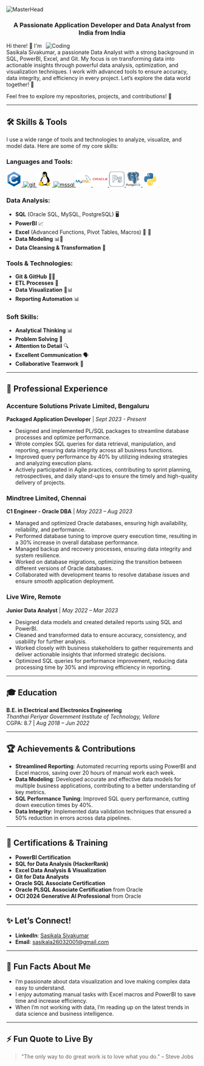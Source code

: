 ![MasterHead](https://t3.ftcdn.net/jpg/07/11/26/60/360_F_711266053_vk4mgNhKyUXqFgxEuQ8xOQkKQ03fg7Vj.jpg)
<h3 align="center">A Passionate Application Developer and Data Analyst from India from India</h3>
<img align="right" alt="Coding" width="400" src="https://cdni.iconscout.com/illustration/premium/thumb/female-developer-working-on-data-analytics-illustration-download-in-svg-png-gif-file-formats--logo-programming-analysis-program-code-technology-pack-business-illustrations-5805788.png">



Hi there! 👋 I'm Sasikala Sivakumar, a passionate Data Analyst with a strong background in SQL, PowerBI, Excel, and Git. My focus is on transforming data into actionable insights through powerful data analysis, optimization, and visualization techniques. I work with advanced tools to ensure accuracy, data integrity, and efficiency in every project. Let’s explore the data world together! 🚀

Feel free to explore my repositories, projects, and contributions! 🌟

---

## 🛠️ Skills & Tools

I use a wide range of tools and technologies to analyze, visualize, and model data. Here are some of my core skills:


<h3 align="left">Languages and Tools:</h3>
<p align="left"> <a href="https://www.cprogramming.com/" target="_blank" rel="noreferrer"> <img src="https://raw.githubusercontent.com/devicons/devicon/master/icons/c/c-original.svg" alt="c" width="40" height="40"/> </a> <a href="https://git-scm.com/" target="_blank" rel="noreferrer"> <img src="https://www.vectorlogo.zone/logos/git-scm/git-scm-icon.svg" alt="git" width="40" height="40"/> </a> <a href="https://www.linux.org/" target="_blank" rel="noreferrer"> <img src="https://raw.githubusercontent.com/devicons/devicon/master/icons/linux/linux-original.svg" alt="linux" width="40" height="40"/> </a> <a href="https://www.microsoft.com/en-us/sql-server" target="_blank" rel="noreferrer"> <img src="https://www.svgrepo.com/show/303229/microsoft-sql-server-logo.svg" alt="mssql" width="40" height="40"/> </a> <a href="https://www.mysql.com/" target="_blank" rel="noreferrer"> <img src="https://raw.githubusercontent.com/devicons/devicon/master/icons/mysql/mysql-original-wordmark.svg" alt="mysql" width="40" height="40"/> </a> <a href="https://www.oracle.com/" target="_blank" rel="noreferrer"> <img src="https://raw.githubusercontent.com/devicons/devicon/master/icons/oracle/oracle-original.svg" alt="oracle" width="40" height="40"/> </a> <a href="https://www.photoshop.com/en" target="_blank" rel="noreferrer"> <img src="https://raw.githubusercontent.com/devicons/devicon/master/icons/photoshop/photoshop-line.svg" alt="photoshop" width="40" height="40"/> </a> <a href="https://www.postgresql.org" target="_blank" rel="noreferrer"> <img src="https://raw.githubusercontent.com/devicons/devicon/master/icons/postgresql/postgresql-original-wordmark.svg" alt="postgresql" width="40" height="40"/> </a> <a href="https://www.python.org" target="_blank" rel="noreferrer"> <img src="https://raw.githubusercontent.com/devicons/devicon/master/icons/python/python-original.svg" alt="python" width="40" height="40"/> </a> </p>



### Data Analysis:
- **SQL** (Oracle SQL, MySQL, PostgreSQL) 🖥️   
- **PowerBI** 📈  
- **Excel** (Advanced Functions, Pivot Tables, Macros) 📑 🔧  
- **Data Modeling** 📊📐  
- **Data Cleansing & Transformation** 🧹

### Tools & Technologies:
- **Git & GitHub** 🧑‍💻   
- **ETL Processes** 🔄  
- **Data Visualization** 🎨📊  
- **Reporting Automation** 📊

### Soft Skills:
- **Analytical Thinking** 📊
- **Problem Solving** 🧠
- **Attention to Detail** 🔍
- **Excellent Communication** 🗣️
- **Collaborative Teamwork** 🤝

---

## 💼 Professional Experience

### Accenture Solutions Private Limited, Bengaluru
**Packaged Application Developer** | _Sept 2023 - Present_
- Designed and implemented PL/SQL packages to streamline database processes and optimize performance.
- Wrote complex SQL queries for data retrieval, manipulation, and reporting, ensuring data integrity across all business functions.
- Improved query performance by 40% by utilizing indexing strategies and analyzing execution plans.
- Actively participated in Agile practices, contributing to sprint planning, retrospectives, and daily stand-ups to ensure the timely and high-quality delivery of projects.

### Mindtree Limited, Chennai
**C1 Engineer - Oracle DBA** | _May 2023 – Aug 2023_
- Managed and optimized Oracle databases, ensuring high availability, reliability, and performance.
- Performed database tuning to improve query execution time, resulting in a 30% increase in overall database performance.
- Managed backup and recovery processes, ensuring data integrity and system resilience.
- Worked on database migrations, optimizing the transition between different versions of Oracle databases.
- Collaborated with development teams to resolve database issues and ensure smooth application deployment.

### Live Wire, Remote
**Junior Data Analyst** | _May 2022 – Mar 2023_
- Designed data models and created detailed reports using SQL and PowerBI.
- Cleaned and transformed data to ensure accuracy, consistency, and usability for further analysis.
- Worked closely with business stakeholders to gather requirements and deliver actionable insights that informed strategic decisions.
- Optimized SQL queries for performance improvement, reducing data processing time by 30% and improving efficiency in reporting.

---

## 🎓 Education

**B.E. in Electrical and Electronics Engineering**  
_Thanthai Periyar Government Institute of Technology, Vellore_  
CGPA: 8.7 | _Aug 2018 – Jun 2022_

---

## 🏆 Achievements & Contributions

- **Streamlined Reporting**: Automated recurring reports using PowerBI and Excel macros, saving over 20 hours of manual work each week.
- **Data Modeling**: Developed accurate and effective data models for multiple business applications, contributing to a better understanding of key metrics.
- **SQL Performance Tuning**: Improved SQL query performance, cutting down execution times by 40%.
- **Data Integrity**: Implemented data validation techniques that ensured a 50% reduction in errors across data pipelines.

---

## 🏅 Certifications & Training

- **PowerBI Certification**
- **SQL for Data Analysis (HackerRank)**
- **Excel Data Analysis & Visualization**
- **Git for Data Analysts**
- **Oracle SQL Associate Certification**
- **Oracle PLSQL Associate Certification** from Oracle
- **OCI 2024 Generative AI Professional** from Oracle

---

## ✨ Let’s Connect!

- **LinkedIn**: [Sasikala Sivakumar](https://www.linkedin.com/in/sasikala-sivakumar/)
- **Email**: sasikala26032001@gmail.com

---

## 📜 Fun Facts About Me

- I’m passionate about data visualization and love making complex data easy to understand.
- I enjoy automating manual tasks with Excel macros and PowerBI to save time and increase efficiency.
- When I’m not working with data, I’m reading up on the latest trends in data science and business intelligence.

---

## ⚡ Fun Quote to Live By

> "The only way to do great work is to love what you do." – Steve Jobs
